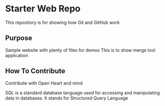 # Starter Web Repo

This repository is for showing how Git and GitHub work

## Purpose

Sample website with plenty of files for demos
This is to show merge tool application 

## How To Contribute 


Contribute with Open Heart and mind 

SQL is a standard database language used for accessing and manipulating data in databases. It stands for Structured Query Language